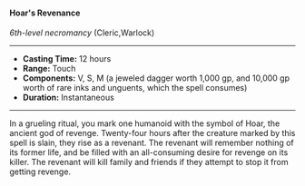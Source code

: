 #### Hoar's Revenance
*6th-level necromancy* (Cleric,Warlock)
___
- **Casting Time:** 12 hours
- **Range:** Touch
- **Components:** V, S, M (a jeweled dagger worth 1,000 gp, and 10,000 gp worth of rare inks and unguents, which the spell consumes)
- **Duration:** Instantaneous
---
In a grueling ritual, you mark one humanoid with the symbol of Hoar, the ancient god of revenge. Twenty-four hours after the creature marked by this spell is slain, they rise as a revenant. The revenant will remember nothing of its former life, and be filled with an all-consuming desire for revenge on its killer. The revenant will kill family and friends if they attempt to stop it from getting revenge.
